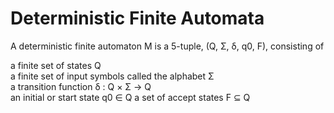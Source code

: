# Deterministic Finite Automata
A deterministic finite automaton M is a 5-tuple, (Q, Σ, δ, q0, F), consisting of  

a finite set of states Q  
a finite set of input symbols called the alphabet Σ  
a transition function δ : Q × Σ → Q  
an initial or start state q0 ∈ Q
a set of accept states F ⊆ Q
